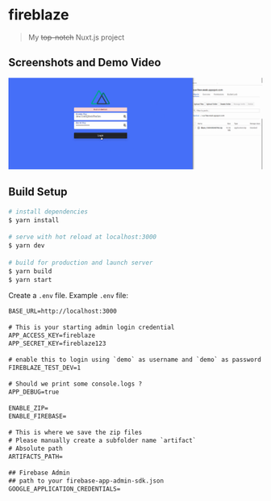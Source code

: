 # fireblaze

> My ~~top-notch~~ Nuxt.js project

## Screenshots and Demo Video

[![fireblaze-demo-video](./docs/assets/Screenshot_from_fireblaze-demo.png)](https://coffeekitkat.keybase.pub/static/fireblaze-demo-video.mp4)

## Build Setup

```bash
# install dependencies
$ yarn install

# serve with hot reload at localhost:3000
$ yarn dev

# build for production and launch server
$ yarn build
$ yarn start
```

Create a `.env` file. Example `.env` file:

```
BASE_URL=http://localhost:3000

# This is your starting admin login credential
APP_ACCESS_KEY=fireblaze
APP_SECRET_KEY=fireblaze123

# enable this to login using `demo` as username and `demo` as password
FIREBLAZE_TEST_DEV=1

# Should we print some console.logs ?
APP_DEBUG=true

ENABLE_ZIP=
ENABLE_FIREBASE=

# This is where we save the zip files
# Please manually create a subfolder name `artifact`
# Absolute path
ARTIFACTS_PATH=

## Firebase Admin
## path to your firebase-app-admin-sdk.json
GOOGLE_APPLICATION_CREDENTIALS=
```